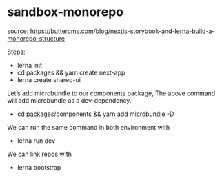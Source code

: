 # sandbox-monorepo

source: https://buttercms.com/blog/nextjs-storybook-and-lerna-build-a-monorepo-structure

Steps: 
- lerna init
- cd packages && yarn create next-app
- lerna create shared-ui

Let’s add microbundle to our components package, The above command will add microbundle as a dev-dependency.
- cd packages/components && yarn add microbundle -D

We can run the same command in both environment with
- lerna run dev

We can link repos with
- lerna bootstrap


